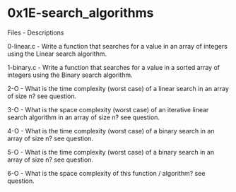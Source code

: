 # 0x1E-search_algorithms


Files - Descriptions


0-linear.c - Write a function that searches for a value in an array of integers using the Linear search algorithm.


1-binary.c - Write a function that searches for a value in a sorted array of integers using the Binary search algorithm.


2-O - What is the time complexity (worst case) of a linear search in an array of size n? see question.


3-O - What is the space complexity (worst case) of an iterative linear search algorithm in an array of size n? see question.


4-O - What is the time complexity (worst case) of a binary search in an array of size n? see question.


5-O - What is the time complexity (worst case) of a binary search in an array of size n? see question.


6-O - What is the space complexity of this function / algorithm? see question.
